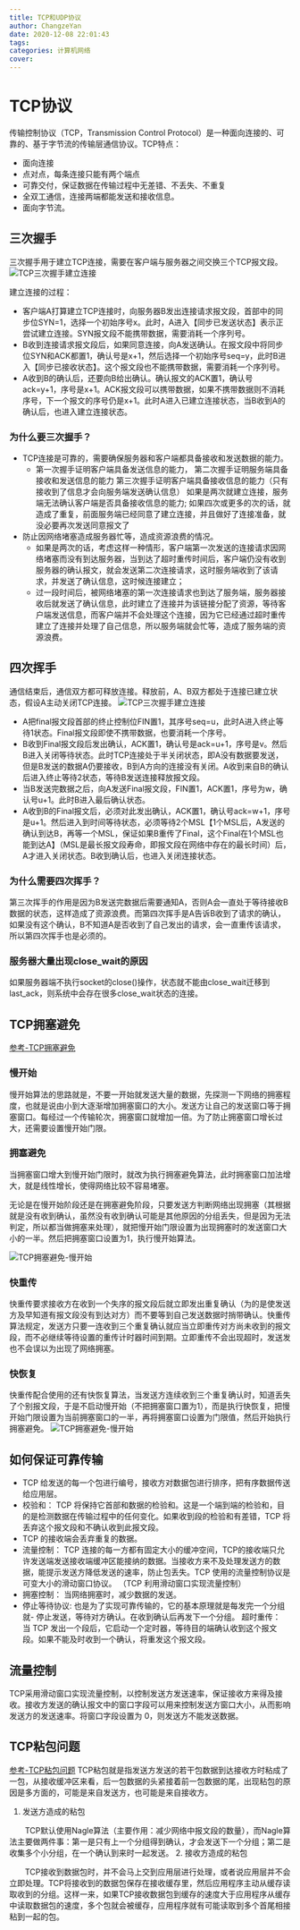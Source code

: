 ```yaml
---
title: TCP和UDP协议
author: ChangzeYan
date: 2020-12-08 22:01:43
tags:
categories: 计算机网络
cover:
---
```


# TCP协议
传输控制协议（TCP，Transmission Control Protocol）是一种面向连接的、可靠的、基于字节流的传输层通信协议。TCP特点：
- 面向连接
- 点对点，每条连接只能有两个端点
- 可靠交付，保证数据在传输过程中无差错、不丢失、不重复
- 全双工通信，连接两端都能发送和接收信息。
-  面向字节流。

## 三次握手
三次握手用于建立TCP连接，需要在客户端与服务器之间交换三个TCP报文段。
![TCP三次握手建立连接](https://github.com/ChangzeYan/ChangzeYan.github.io/raw/hexo/source/pic/TCP-build-connect.png)

建立连接的过程：
- 客户端A打算建立TCP连接时，向服务器B发出连接请求报文段，首部中的同步位SYN=1，选择一个初始序号x。此时，A进入【同步已发送状态】表示正尝试建立连接。SYN报文段不能携带数据，需要消耗一个序列号。
- B收到连接请求报文段后，如果同意连接，向A发送确认。在报文段中将同步位SYN和ACK都置1，确认号是x+1，然后选择一个初始序号seq=y，此时B进入【同步已接收状态】。这个报文段也不能携带数据，需要消耗一个序列号。
- A收到B的确认后，还要向B给出确认。确认报文的ACK置1，确认号ack=y+1，序号是x+1。ACK报文段可以携带数据，如果不携带数据则不消耗序号，下一个报文的序号仍是x+1。此时A进入已建立连接状态，当B收到A的确认后，也进入建立连接状态。

### 为什么要三次握手？
- TCP连接是可靠的，需要确保服务器和客户端都具备接收和发送数据的能力。
  - 第一次握手证明客户端具备发送信息的能力，
    第二次握手证明服务端具备接收和发送信息的能力
    第三次握手证明客户端具备接收信息的能力（只有接收到了信息才会向服务端发送确认信息）
    如果是两次就建立连接，服务端无法确认客户端是否具备接收信息的能力; 如果四次或更多的次的话，就造成了重复，前面服务端已经同意了建立连接，并且做好了连接准备，就没必要再次发送同意报文了
- 防止因网络堵塞造成服务器忙等，造成资源浪费的情况。
   - 如果是两次的话，考虑这样一种情形，客户端第一次发送的连接请求因网络堵塞而没有到达服务器，当到达了超时重传时间后，客户端仍没有收到服务器的确认报文，就会发送第二次连接请求，这时服务端收到了该请求，并发送了确认信息，这时候连接建立；
   - 过一段时间后，被网络堵塞的第一次连接请求也到达了服务端，服务器接收后就发送了确认信息，此时建立了连接并为该链接分配了资源，等待客户端发送信息，而客户端并不会处理这个连接，因为它已经通过超时重传建立了连接并处理了自己信息，所以服务端就会忙等，造成了服务端的资源浪费。

## 四次挥手
通信结束后，通信双方都可释放连接。释放前，A、B双方都处于连接已建立状态，假设A主动关闭TCP连接。
![TCP三次握手建立连接](https://github.com/ChangzeYan/ChangzeYan.github.io/raw/hexo/source/pic/tcp-free-conn.png)
- A把final报文段首部的终止控制位FIN置1，其序号seq=u，此时A进入终止等待1状态。Final报文段即使不携带数据，也要消耗一个序号。
- B收到Final报文段后发出确认，ACK置1，确认号是ack=u+1，序号是v。然后B进入关闭等待状态。此时TCP连接处于半关闭状态，即A没有数据要发送，但是B发送的数据A仍要接收，B到A方向的连接没有关闭。A收到来自B的确认后进入终止等待2状态，等待B发送连接释放报文段。
- 当B发送完数据之后，向A发送Final报文段，FIN置1，ACK置1，序号为w，确认号u+1。此时B进入最后确认状态。
- A收到B的Final报文后，必须对此发出确认，ACK置1，确认号ack=w+1，序号是u+1。然后进入到时间等待状态，必须等待2个MSL【1个MSL后，A发送的确认到达B，再等一个MSL，保证如果B重传了Final，这个Final在1个MSL也能到达A】（MSL是最长报文段寿命，即报文段在网络中存在的最长时间）后，A才进入关闭状态。B收到确认后，也进入关闭连接状态。

### 为什么需要四次挥手？
第三次挥手的作用是因为B发送完数据后需要通知A，否则A会一直处于等待接收B数据的状态，这样造成了资源浪费。而第四次挥手是A告诉B收到了请求的确认，如果没有这个确认，B不知道A是否收到了自己发出的请求，会一直重传该请求，所以第四次挥手也是必须的。
### 服务器大量出现close_wait的原因
如果服务器端不执行socket的close()操作，状态就不能由close_wait迁移到last_ack，则系统中会存在很多close_wait状态的连接。

## TCP拥塞避免
[参考-TCP拥塞避免](https://www.cnblogs.com/hongdada/p/11206679.html#%E6%8B%A5%E5%A1%9E%E6%8E%A7%E5%88%B6)
### 慢开始
慢开始算法的思路就是，不要一开始就发送大量的数据，先探测一下网络的拥塞程度，也就是说由小到大逐渐增加拥塞窗口的大小。发送方让自己的发送窗口等于拥塞窗口。每经过一个传输轮次，拥塞窗口就增加一倍。为了防止拥塞窗口增长过大，还需要设置慢开始门限。
### 拥塞避免
当拥塞窗口增大到慢开始门限时，就改为执行拥塞避免算法，此时拥塞窗口加法增大，就是线性增长，使得网络比较不容易堵塞。

无论是在慢开始阶段还是在拥塞避免阶段，只要发送方判断网络出现拥塞（其根据就是没有收到确认，虽然没有收到确认可能是其他原因的分组丢失，但是因为无法判定，所以都当做拥塞来处理），就把慢开始门限设置为出现拥塞时的发送窗口大小的一半。然后把拥塞窗口设置为1，执行慢开始算法。

![TCP拥塞避免-慢开始](https://github.com/ChangzeYan/ChangzeYan.github.io/raw/hexo/source/pic/拥塞避免-慢开始.png)
### 快重传
快重传要求接收方在收到一个失序的报文段后就立即发出重复确认（为的是使发送方及早知道有报文段没有到达对方）而不要等到自己发送数据时捎带确认。快重传算法规定，发送方只要一连收到三个重复确认就应当立即重传对方尚未收到的报文段，而不必继续等待设置的重传计时器时间到期。立即重传不会出现超时，发送发也不会误以为出现了网络拥塞。
### 快恢复
快重传配合使用的还有快恢复算法，当发送方连续收到三个重复确认时，知道丢失了个别报文段，于是不启动慢开始（不把拥塞窗口置为1），而是执行快恢复，把慢开始门限设置为当前拥塞窗口的一半，再将拥塞窗口设置为门限值，然后开始执行拥塞避免。
![TCP拥塞避免-慢开始](https://github.com/ChangzeYan/ChangzeYan.github.io/raw/hexo/source/pic/拥塞避免-快恢复.png)

## 如何保证可靠传输
- TCP 给发送的每一个包进行编号，接收方对数据包进行排序，把有序数据传送给应用层。
- 校验和： TCP 将保持它首部和数据的检验和。这是一个端到端的检验和，目的是检测数据在传输过程中的任何变化。如果收到段的检验和有差错，TCP 将丢弃这个报文段和不确认收到此报文段。
- TCP 的接收端会丢弃重复的数据。
- 流量控制： TCP 连接的每一方都有固定大小的缓冲空间，TCP的接收端只允许发送端发送接收端缓冲区能接纳的数据。当接收方来不及处理发送方的数据，能提示发送方降低发送的速率，防止包丢失。TCP 使用的流量控制协议是可变大小的滑动窗口协议。 （TCP 利用滑动窗口实现流量控制）
- 拥塞控制： 当网络拥塞时，减少数据的发送。
- 停止等待协议: 也是为了实现可靠传输的，它的基本原理就是每发完一个分组就- 停止发送，等待对方确认。在收到确认后再发下一个分组。 超时重传： 当 TCP 发出一个段后，它启动一个定时器，等待目的端确认收到这个报文段。如果不能及时收到一个确认，将重发这个报文段。

## 流量控制
TCP采用滑动窗口实现流量控制，以控制发送方发送速率，保证接收方来得及接收。接收方发送的确认报文中的窗口字段可以用来控制发送方窗口大小，从而影响发送方的发送速率。将窗口字段设置为 0，则发送方不能发送数据。

## TCP粘包问题
[参考-TCP粘包问题](https://www.cnblogs.com/cangqinglang/p/11503057.html)
TCP粘包就是指发送方发送的若干包数据到达接收方时粘成了一包，从接收缓冲区来看，后一包数据的头紧接着前一包数据的尾，出现粘包的原因是多方面的，可能是来自发送方，也可能是来自接收方。

1. 发送方造成的粘包

&emsp;&emsp;TCP默认使用Nagle算法（主要作用：减少网络中报文段的数量），而Nagle算法主要做两件事：第一是只有上一个分组得到确认，才会发送下一个分组；第二是收集多个小分组，在一个确认到来时一起发送。
2. 接收方造成的粘包

&emsp;&emsp;TCP接收到数据包时，并不会马上交到应用层进行处理，或者说应用层并不会立即处理。TCP将接收到的数据包保存在接收缓存里，然后应用程序主动从缓存读取收到的分组。这样一来，如果TCP接收数据包到缓存的速度大于应用程序从缓存中读取数据包的速度，多个包就会被缓存，应用程序就有可能读取到多个首尾相接粘到一起的包。
